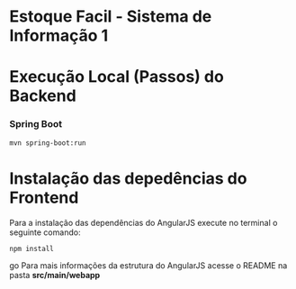 # Estoque Facil - Sistema de Informação 1

# Execução Local (Passos) do Backend
### Spring Boot
```
mvn spring-boot:run
```

# Instalação das depedências do Frontend
Para a instalação das dependências do AngularJS execute no terminal o seguinte comando:
```
npm install
```
go
Para mais informações da estrutura do AngularJS acesse o README na pasta **src/main/webapp**
 

